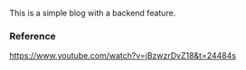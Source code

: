 This is a simple blog with a backend feature.

### Reference
https://www.youtube.com/watch?v=jBzwzrDvZ18&t=24484s
